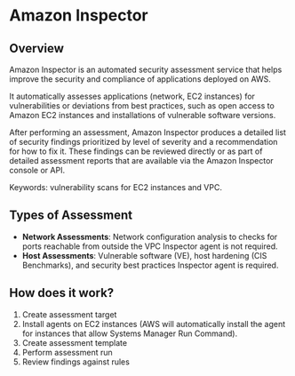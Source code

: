# Amazon Inspector

## Overview

Amazon Inspector is an automated security assessment service that helps improve the security and compliance of applications deployed on AWS.

It automatically assesses applications (network, EC2 instances) for vulnerabilities or deviations from best practices, such as open access to Amazon EC2 instances and installations of vulnerable software versions. 

After performing an assessment, Amazon Inspector produces a detailed list of security findings prioritized by level of severity and a recommendation for how to fix it. These findings can be reviewed directly or as part of detailed assessment reports that are available via the Amazon Inspector console or API.

Keywords: vulnerability scans for EC2 instances and VPC.


## Types of Assessment

- **Network Assessments**: Network configuration analysis to checks for ports reachable from outside the VPC
Inspector agent is not required.
- **Host Assessments**: Vulnerable software (VE), host hardening (CIS Benchmarks), and security best practices
Inspector agent is required.


## How does it work?

1. Create assessment target
1. Install agents on EC2 instances (AWS will automatically install the agent for instances that allow Systems
Manager Run Command).
1. Create assessment template
1. Perform assessment run
1. Review findings against rules
